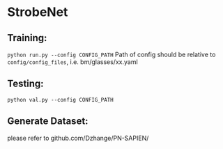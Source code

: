 # StrobeNet

## Training: 
`python run.py --config CONFIG_PATH`
Path of config should be relative to `config/config_files`, i.e. bm/glasses/xx.yaml

## Testing:
`python val.py --config CONFIG_PATH`

## Generate Dataset:
please refer to github.com/Dzhange/PN-SAPIEN/
